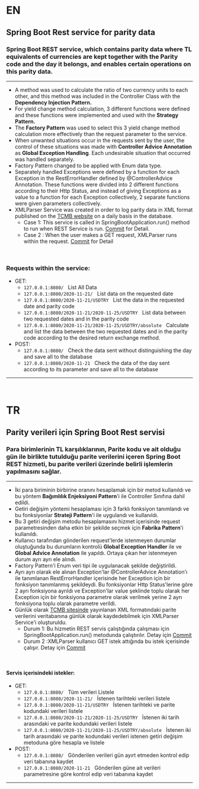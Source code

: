 # EN

## Spring Boot Rest service for parity data
### Spring Boot REST service, which contains parity data where TL equivalents of currencies are kept together with the Parity code and the day it belongs, and enables certain operations on this parity data.

------------------

- A method was used to calculate the ratio of two currency units to each other, and this method was included in the Controller Class with the **Dependency Injection Pattern.**
- For yield change method calculation, 3 different functions were defined and these functions were implemented and used with the **Strategy Pattern.**
- The **Factory Pattern** was used to select this 3 yield change method calculation more effectively than the request parameter to the service.
- When unwanted situations occur in the requests sent by the user, the control of these situations was made with **Controller Advice Annotation** as **Global Exception Handling**. Each undesirable situation that occurred was handled separately.
- Factory Pattern changed to be applied with Enum data type.
- Separately handled Exceptions were defined by a function for each Exception in the RestErrorHandler defined by @ControllerAdvice Annotation. These functions were divided into 2 different functions according to their Http Status, and instead of giving Exceptions as a value to a function for each Exception collectively, 2 separate functions were given parameters collectively.
- XMLParser Service was created in order to log parity data in XML format published on the [TCMB website](https://www.tcmb.gov.tr/kurlar/today.xml) on a daily basis in the database.
  - Case 1: This service is called in SpringBootApplication.run() method to run when REST Service is run. [Commit](https://github.com/muhammedalikocabey/Spring-Boot-Rest-Service/commit/3b35ba6e2a5c12eb33de124e8516b7a7b1d1e758) for Detail.
  - Case 2 : When the user makes a GET request, XMLParser runs within the request. [Commit](https://github.com/muhammedalikocabey/Spring-Boot-Rest-Service/commit/cdd2cd5969f3b83eb5ce116d06c975da4ac6cd64) for Detail




&nbsp;


### Requests within the service:

- GET:
  - ```127.0.0.1:8080/``` &nbsp; List All Data
  - ```127.0.0.1:8080/2020-11-21/``` &nbsp; List data on the requested date
  - ```127.0.0.1:8080/2020-11-21/USDTRY``` &nbsp; List the data in the requested date and parity code
  - ```127.0.0.1:8080/2020-11-21/2020-11-25/USDTRY``` &nbsp; List data between two requested dates and in the parity code
  - ```127.0.0.1:8080/2020-11-21/2020-11-25/USDTRY/absolute``` &nbsp; Calculate and list the data between the two requested dates and in the parity code according to the desired return exchange method.
- POST:
  - ```127.0.0.1:8080/``` &nbsp; Check the data sent without distinguishing the day and save all to the database
  - ```127.0.0.1:8080/2020-11-21``` &nbsp; Check the data of the day sent according to its parameter and save all to the database

------------------



&nbsp;
&nbsp;



# TR 

## Parity verileri için Spring Boot Rest servisi
### Para birimlerinin TL karşılıklarının, Parite kodu ve ait olduğu gün ile birlikte tutulduğu parite verilerini içeren Spring Boot REST hizmeti, bu parite verileri üzerinde belirli işlemlerin yapılmasını sağlar.

------------------

- İki para biriminin birbirine oranını hesaplamak için bir metod kullanıldı ve bu yöntem **Bağımlılık Enjeksiyoni Pattern**'i ile Controller Sınıfına dahil edildi. 
- Getiri değişim yöntemi hesaplaması için 3 farklı fonksiyon tanımlandı ve bu fonksiyonlar **Strateji Pattern**'i ile uygulandı ve kullanıldı.
- Bu 3 getiri değişim metodu hesaplamasını hizmet içerisinde request parametresinden daha etkin bir şekilde seçmek için **Fabrika Pattern**'i kullanıldı.
- Kullanıcı tarafından gönderilen request'lerde istenmeyen durumlar oluştuğunda bu durumların kontrolü **Global Exception Handler** ile ve **Global Advice Annotation** ile yapıldı. Ortaya çıkan her istenmeyen durum ayrı ayrı ele alındı.
- Factory Pattern'i Enum veri tipi ile uygulanacak şekilde değiştirildi.  
- Ayrı ayrı olarak ele alınan Exception'lar @ControllerAdvice Annotation'ı ile tanımlanan RestErrorHandler içerisinde her Exception için bir fonksiyon tanımlanmış şekildeydi. Bu fonksiyonlar Http Status'lerine göre 2 ayrı fonksiyona ayrıldı ve Exception'lar value şeklinde toplu olarak her Exception için bir fonksiyona parametre olarak verilmek yerine 2 ayrı fonksiyona toplu olarak parametre verildi.  
- Günlük olarak [TCMB sitesinde](https://www.tcmb.gov.tr/kurlar/today.xml) yayınlanan XML formatındaki parite verilerini veritabanına günlük olarak kaydedebilmek için XMLParser Service'i oluşturuldu.
  - Durum 1: Bu hizmetin REST servis çalıştığında çalışması için SpringBootApplication.run() metodunda çalıştırılır. Detay için [Commit](https://github.com/muhammedalikocabey/Spring-Boot-Rest-Service/commit/3b35ba6e2a5c12eb33de124e8516b7a7b1d1e758)
  - Durum 2 :XMLParser kullanıcı GET istek attığında bu istek içerisinde çalışır. Detay için [Commit](https://github.com/muhammedalikocabey/Spring-Boot-Rest-Service/commit/cdd2cd5969f3b83eb5ce116d06c975da4ac6cd64)


&nbsp;


#### Servis içerisindeki istekler:

- GET:
  - ```127.0.0.1:8080/``` &nbsp; Tüm verileri Listele
  - ```127.0.0.1:8080/2020-11-21/``` &nbsp; İstenen tarihteki verileri listele
  - ```127.0.0.1:8080/2020-11-21/USDTRY``` &nbsp; İstenen tarihteki ve parite kodundaki verileri listele
  - ```127.0.0.1:8080/2020-11-21/2020-11-25/USDTRY``` &nbsp; İstenen iki tarih arasındaki ve parite kodundaki verileri listele
  - ```127.0.0.1:8080/2020-11-21/2020-11-25/USDTRY/absolute``` &nbsp; İstenen iki tarih arasındaki ve parite kodundaki verileri istenen getiri değişim metoduna göre hesapla ve listele
- POST:
  - ```127.0.0.1:8080/``` &nbsp; Gönderilen verileri gün ayırt etmeden kontrol edip veri tabanına kaydet
  - ```127.0.0.1:8080/2020-11-21``` &nbsp; Gönderilen güne ait verileri parametresine göre kontrol edip veri tabanına kaydet

------------------
